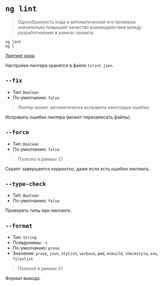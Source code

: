 # `ng lint`

> Однообразность кода и автоматическая его проверка значительно повышает качество взаимодействия между разработчиками в рамках проекта.

```
ng lint
ng l
```

[Линтинг кода](http://forwebdev.ru/javascript/linting/).

Настройки линтера хранятся в файле `tslint.json`.

## `--fix`

* Тип: `Boolean`
* По-умолчанию: `false`

> Линтер может автоматически исправить некоторые ошибки.

Исправить ошибки линтера (может перезаписать файлы).


## `--force`

* Тип: `Boolean`
* По-умолчанию: `false`

> Полезно в рамках CI

Скрипт завершается корректно, даже если есть ошибки линтинга.


## `--type-check`

* Тип: `Boolean`
* По-умолчанию: `false`

Проверять типы при линтинге.


## `--format`

* Тип: `String`
* Псевдонимы: `-t`
* По-умолчанию: `prose`
* Значения: `prose`, `json`, `stylish`, `verbose`, `pmd`, `msbuild`, `checkstyle`, `vso`, `fileslist`

> Полезно в рамках CI

Формат вывода.

